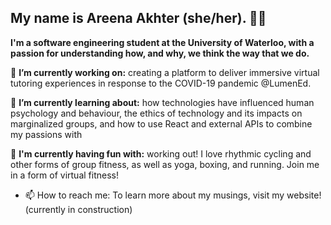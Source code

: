 ## My name is Areena Akhter (she/her). :woman_technologist:
**I'm a software engineering student at the University of Waterloo, with a passion for understanding how, and why, we think the way that we do.**

🔭 **I’m currently working on:** creating a platform to deliver immersive virtual tutoring experiences in response to the COVID-19 pandemic @LumenEd.

🌱 **I’m currently learning about:** how technologies have influenced human psychology and behaviour, the ethics of technology and its impacts on marginalized groups, and how to use React and external APIs to combine my passions with 

👯 **I'm currently having fun with:** working out! I love rhythmic cycling and other forms of group fitness, as well as yoga, boxing, and running. Join me in a form of virtual fitness!

- 📫 How to reach me: To learn more about my musings, visit my website! (currently in construction)
